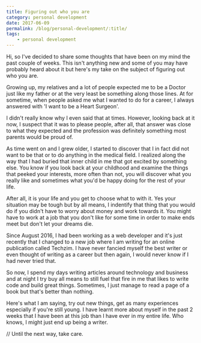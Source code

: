 ```yaml
--- 
title: Figuring out who you are
category: personal development
date: 2017-06-09
permalink: /blog/personal-development/:title/
tags: 
    - personal development
---
```


Hi, so I've decided to share some thoughts that have been on my mind the past couple of weeks. This isn't anything new and some of you may have probably heard about it but here's my take on the subject of figuring out who you are. 
<!--more-->

Growing up, my relatives and a lot of people expected me to be a Doctor just like my father or at the very least be something along those lines. At for sometime, when people asked me what I wanted to do for a career, I always answered with 'I want to be a Heart Surgeon'. 

I didn't really know why I even said that at times. However, looking back at it now, I suspect that it was to please people, after all, that answer was close to what they expected and the profession was definitely something most parents would be proud of. 

As time went on and I grew older, I started to discover that I in fact did not want to be that or to do anything in the medical field. I realized along the way that I had buried that inner child in me that got excited by something else. You know if you look back at your childhood and examine the things that peeked your interests, more often than not, you will discover what you really like and sometimes what you'd be happy doing for the rest of your life. 

After all, it is your life and you get to choose what to with it. Yes your situation may be tough but by all means, I indentify that thing that you would do if you didn't have to worry about money and work towards it. You might have to work at a job that you don't like for some time in order to make ends meet but don't let your dreams die. 

Since August 2016, I had been working as a web developer and it's just recently that I changed to a new job where I am writing for an online publication called Techzim. I have never fancied myself the best writer or even thought of writing as a career but then again, I would never know if I had never tried that. 

So now, I spend my days writing articles around technology and business and at night I try buy all means to still fuel that fire in me that likes to write code and build great things. Sometimes, I just manage to read a page of a book but that's better than nothing. 

Here's what I am saying, try out new things, get as many experiences especially if you're still young. I have learnt more about myself in the past 2 weeks that I have been at this job than I have ever in my entire life. Who knows, I might just end up being a writer. 

// Until the next way, take care. 